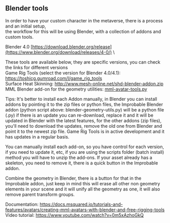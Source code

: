 ## Blender tools

In order to have your custom character in the metaverse, there is a process and an initial setup, \
the workflow for this will be using Blender, with a collection of addons and custom tools.

Blender 4.0 [https://download.blender.org/release](https://www.blender.org/download/releases/4-0/) \

These tools are available below, they are specific versions, you can check the links for different versions \
Game Rig Tools (select the version for Blender 4.0/4.1): https://toshicg.gumroad.com/l/game_rig_tools \
Surface Heat Skinning: http://www.mesh-online.net/shd-blender-addon.zip \
MML Blender add-on for the geometry utilities: [mml-avatar-tools.py](./mml-avatar-tools.py)

Tips:
It's better to install each Addon manually, in Blender you can install addons by pointing it to the zip files or python files, 
the Improbable Blender addon (python script above: blender-geometry-utils.py) will be a python file (.py) if there is an update you can re-download, 
replace it and it will be updated in Blender with the latest features, for the other addons (zip files), 
you'll need to download the updates, remove the old one from Blender and point it to the newest zip file.
Game Rig Tools is in active development and it has updates in a regular basis.

You can manually install each add-on, so you have control for each version, if you need to update it, etc,
if you are using the scripts folder (batch install) method you will have to unzip the add-ons.
If your asset already has a skeleton, you need to remove it, there is a quick button in the Improbable addon.

Combine the geometry in Blender, there is a button for that in the Improbable addon,
just keep in mind this will erase all other non geometry elements in your scene and it will unify all the geometry as one,
it will also remove parent transform groups.

Documentation: https://docs.msquared.io/tutorials-and-features/avatars/creating-mml-avatars-with-blender-and-free-rigging-tools \
Video tutorial: https://www.youtube.com/watch?v=0m5xAzhoGkQ
